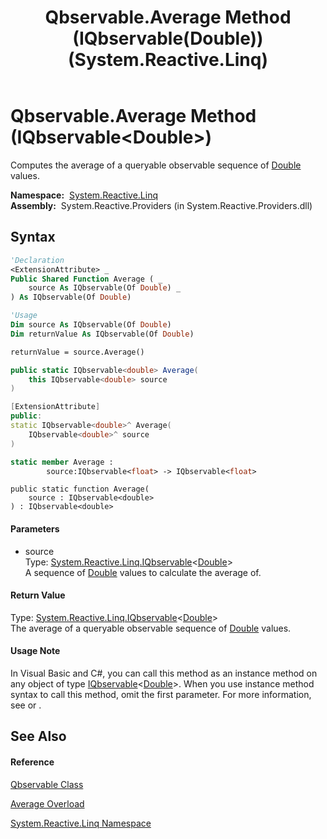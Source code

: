 ﻿---
title: Qbservable.Average Method (IQbservable(Double)) (System.Reactive.Linq)
TOCTitle: Average Method (IQbservable(Double))
ms:assetid: M:System.Reactive.Linq.Qbservable.Average(System.Reactive.Linq.IQbservable{System.Double})
ms:mtpsurl: https://msdn.microsoft.com/en-us/library/system.reactive.linq.qbservable.average(v=VS.103)
ms:contentKeyID: 36069666
ms.date: 06/28/2011
mtps_version: v=VS.103
dev_langs:
- vb
- csharp
- c++
- fsharp
- jscript
---

# Qbservable.Average Method (IQbservable\<Double\>)

Computes the average of a queryable observable sequence of [Double](https://msdn.microsoft.com/en-us/library/643eft0t) values.

**Namespace:**  [System.Reactive.Linq](hh211929\(v=vs.103\).md)  
**Assembly:**  System.Reactive.Providers (in System.Reactive.Providers.dll)

## Syntax

``` vb
'Declaration
<ExtensionAttribute> _
Public Shared Function Average ( _
    source As IQbservable(Of Double) _
) As IQbservable(Of Double)
```

``` vb
'Usage
Dim source As IQbservable(Of Double)
Dim returnValue As IQbservable(Of Double)

returnValue = source.Average()
```

``` csharp
public static IQbservable<double> Average(
    this IQbservable<double> source
)
```

``` c++
[ExtensionAttribute]
public:
static IQbservable<double>^ Average(
    IQbservable<double>^ source
)
```

``` fsharp
static member Average : 
        source:IQbservable<float> -> IQbservable<float> 
```

``` jscript
public static function Average(
    source : IQbservable<double>
) : IQbservable<double>
```

#### Parameters

  - source  
    Type: [System.Reactive.Linq.IQbservable](hh229328\(v=vs.103\).md)\<[Double](https://msdn.microsoft.com/en-us/library/643eft0t)\>  
    A sequence of [Double](https://msdn.microsoft.com/en-us/library/643eft0t) values to calculate the average of.  

#### Return Value

Type: [System.Reactive.Linq.IQbservable](hh229328\(v=vs.103\).md)\<[Double](https://msdn.microsoft.com/en-us/library/643eft0t)\>  
The average of a queryable observable sequence of [Double](https://msdn.microsoft.com/en-us/library/643eft0t) values.  

#### Usage Note

In Visual Basic and C\#, you can call this method as an instance method on any object of type [IQbservable](hh229328\(v=vs.103\).md)\<[Double](https://msdn.microsoft.com/en-us/library/643eft0t)\>. When you use instance method syntax to call this method, omit the first parameter. For more information, see [](https://msdn.microsoft.com/en-us/library/Bb384936) or [](https://msdn.microsoft.com/en-us/library/Bb383977).

## See Also

#### Reference

[Qbservable Class](hh211693\(v=vs.103\).md)

[Average Overload](hh229351\(v=vs.103\).md)

[System.Reactive.Linq Namespace](hh211929\(v=vs.103\).md)

